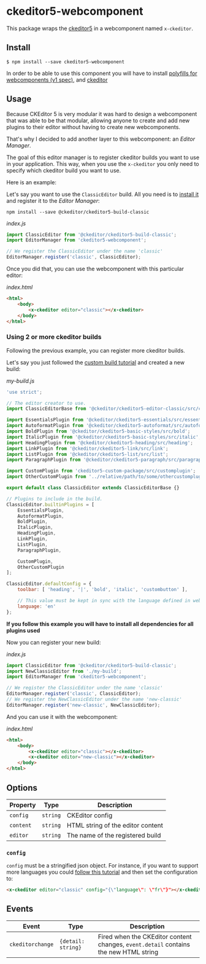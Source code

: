 # ckeditor5-webcomponent

This package wraps the [ckeditor5](https://ckeditor.com) in a webcomponent named `x-ckeditor`.

## Install

```
$ npm install --save ckeditor5-webcomponent
```

In order to be able to use this component you will have to install [polyfills for webcomponents (v1 spec)](https://github.com/WebComponents/webcomponentsjs), and [ckeditor](https://ckeditor.com/docs/ckeditor5/latest/framework/guides/quick-start.html)

## Usage

Because CKEditor 5 is very modular it was hard to design a webcomponent that was able to be that modular, allowing anyone to create and add new plugins to their editor without having to create new webcomponents.

That's why I decided to add another layer to this webcomponent: an _Editor Manager_.

The goal of this editor manager is to register ckeditor builds you want to use in your application. This way, when you use the `x-ckeditor` you only need to specify which ckeditor build you want to use.

Here is an example:

Let's say you want to use the `ClassicEditor` build. All you need is to [install it](https://ckeditor.com/docs/ckeditor5/latest/builds/guides/integration/installation.html) and register it to the _Editor Manager_:

```
npm install --save @ckeditor/ckeditor5-build-classic
```

_index.js_
```js
import ClassicEditor from '@ckeditor/ckeditor5-build-classic';
import EditorManager from 'ckeditor5-webcomponent';

// We register the ClassicEditor under the name 'classic'
EditorManager.register('classic', ClassicEditor);
```

Once you did that, you can use the webcomponent with this particular editor:

_index.html_
```html
<html>
    <body>
        <x-ckeditor editor="classic"></x-ckeditor>
    </body>
</html>
```

### Using 2 or more ckeditor builds

Following the previous example, you can register more ckeditor builds.

Let's say you just followed the [custom build tutorial](https://ckeditor.com/docs/ckeditor5/latest/builds/guides/development/custom-builds.html#customizing-a-build) and created a new build:

_my-build.js_
```js
'use strict';

// The editor creator to use.
import ClassicEditorBase from '@ckeditor/ckeditor5-editor-classic/src/classiceditor';

import EssentialsPlugin from '@ckeditor/ckeditor5-essentials/src/essentials';
import AutoformatPlugin from '@ckeditor/ckeditor5-autoformat/src/autoformat';
import BoldPlugin from '@ckeditor/ckeditor5-basic-styles/src/bold';
import ItalicPlugin from '@ckeditor/ckeditor5-basic-styles/src/italic';
import HeadingPlugin from '@ckeditor/ckeditor5-heading/src/heading';
import LinkPlugin from '@ckeditor/ckeditor5-link/src/link';
import ListPlugin from '@ckeditor/ckeditor5-list/src/list';
import ParagraphPlugin from '@ckeditor/ckeditor5-paragraph/src/paragraph';

import CustomPlugin from 'ckeditor5-custom-package/src/customplugin';
import OtherCustomPlugin from '../relative/path/to/some/othercustomplugin';

export default class ClassicEditor extends ClassicEditorBase {}

// Plugins to include in the build.
ClassicEditor.builtinPlugins = [
    EssentialsPlugin,
    AutoformatPlugin,
    BoldPlugin,
    ItalicPlugin,
    HeadingPlugin,
    LinkPlugin,
    ListPlugin,
    ParagraphPlugin,

    CustomPlugin,
    OtherCustomPlugin
];

ClassicEditor.defaultConfig = {
    toolbar: [ 'heading', '|', 'bold', 'italic', 'custombutton' ],

    // This value must be kept in sync with the language defined in webpack.config.js.
    language: 'en'
};
```
**If you follow this example you will have to install all dependencies for all plugins used**

Now you can register your new build:

_index.js_
```js
import ClassicEditor from '@ckeditor/ckeditor5-build-classic';
import NewClassicEditor from './my-build';
import EditorManager from 'ckeditor5-webcomponent';

// We register the ClassicEditor under the name 'classic'
EditorManager.register('classic', ClassicEditor);
// We register the NewClassicEditor under the name 'new-classic'
EditorManager.register('new-classic', NewClassicEditor);
```

And you can use it with the webcomponent:

_index.html_
```html
<html>
    <body>
        <x-ckeditor editor="classic"></x-ckeditor>
        <x-ckeditor editor="new-classic"></x-ckeditor>
    </body>
</html>
```

## Options

| Property  | Type     | Description                       |
| --------- | -------- | --------------------------------- |
| `config`  | `string` | CKEditor config                   |
| `content` | `string` | HTML string of the editor content |
| `editor`  | `string` | The name of the registered build  |

### `config`

`config` must be a stringified json object.
For instance, if you want to support more languages you could [follow this tutorial](https://ckeditor.com/docs/ckeditor5/latest/features/ui-language.html#building-the-editor-using-a-specific-language) and then set the configuration to:

```html
<x-ckeditor editor="classic" config="{\"language\": \"fr\"}"></x-ckeditor>
```

## Events

| Event            | Type               | Description                                                                          |
| ---------------- | ------------------ | ------------------------------------------------------------------------------------ |
| `ckeditorchange` | `{detail: string}` | Fired when the CKEditor content changes, `event.detail` contains the new HTML string |
